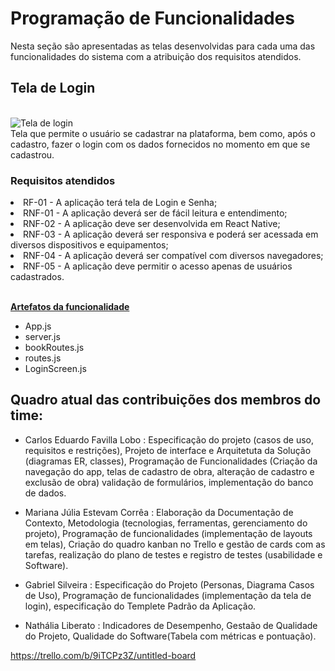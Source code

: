 # Programação de Funcionalidades

Nesta seção são apresentadas as telas desenvolvidas para cada uma das funcionalidades do sistema com a atribuição dos requisitos atendidos.

## Tela de Login
<br>
<img src="./img/login-screen.png" alt="Tela de login">
<br>
Tela que permite o usuário se cadastrar na plataforma, bem como, após o cadastro, fazer o login com os dados fornecidos no momento em que se cadastrou.
<br>

### Requisitos atendidos

<li>RF-01 - A aplicação terá tela de Login e Senha;</li>
<li>RNF-01 - A aplicação deverá ser de fácil leitura e entendimento;</li>
<li>RNF-02 - A aplicação deve ser desenvolvida em React Native;</li>
<li>RNF-03 - A aplicação deverá ser responsiva e poderá ser acessada em diversos dispositivos e equipamentos;</li>
<li>RNF-04 - A aplicação deverá ser compatível com diversos navegadores;</li>         
<li>RNF-05 - A aplicação deve permitir o acesso apenas de usuários cadastrados.</li>
<br>

<u>**Artefatos da funcionalidade**</u>

- App.js
- server.js
- bookRoutes.js
- routes.js
- LoginScreen.js










## Quadro atual das contribuições dos membros do time:

* Carlos Eduardo Favilla Lobo : Especificação do projeto (casos de uso, requisitos e restrições), Projeto de interface e Arquitetuta da Solução (diagramas ER, classes), Programação de Funcionalidades (Criação da navegação do app, telas de cadastro de obra, alteração de cadastro e exclusão de obra)  validação de formulários, implementação do banco de dados. 

* Mariana Júlia Estevam Corrêa : Elaboração da Documentação de Contexto, Metodologia (tecnologias, ferramentas, gerenciamento do projeto),  Programação de funcionalidades (implementação de layouts em telas), Criação do quadro kanban no Trello e gestão de cards com as tarefas, realização do plano de testes e registro de testes (usabilidade e Software). 

* Gabriel Silveira : Especificação do Projeto (Personas, Diagrama Casos de Uso), Programação de funcionalidades (implementação da tela de login), especificação do Templete Padrão da Aplicação.

* Nathália Liberato : Indicadores de Desempenho, Gestaão de Qualidade do Projeto, Qualidade do Software(Tabela com métricas e pontuação).

https://trello.com/b/9iTCPz3Z/untitled-board
